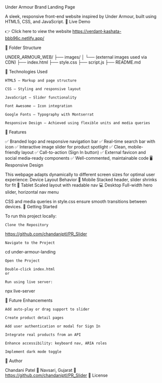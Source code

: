 Under Armour Brand Landing Page

A sleek, responsive front-end website inspired by Under Armour, built using HTML5, CSS, and JavaScript.
📸 Live Demo

👉 Click here to view the website https://verdant-kashata-bbb96c.netlify.app/

📁 Folder Structure

UNDER_ARMOUR_WEB/
├── images/
│   └── (external images used via CDN)
├── index.html
├── style.css
├── script.js
├── README.md

🔧 Technologies Used

    HTML5 – Markup and page structure

    CSS – Styling and responsive layout

    JavaScript – Slider functionality

    Font Awesome – Icon integration

    Google Fonts – Typography with Montserrat

    Responsive Design – Achieved using flexible units and media queries

🎯 Features

✅ Branded logo and responsive navigation bar
✅ Real-time search bar with icon
✅ Interactive image slider for product spotlight
✅ Clean, mobile-friendly layout
✅ Call-to-action (Sign In button)
✅ External favicon and social media-ready components
✅ Well-commented, maintainable code
🖥️ Responsive Design

This webpage adapts dynamically to different screen sizes for optimal user experience:
Device	Layout Behavior
📱 Mobile	Stacked header, slider shrinks for fit
📲 Tablet	Scaled layout with readable nav
💻 Desktop	Full-width hero slider, horizontal nav menu

CSS and media queries in style.css ensure smooth transitions between devices.
🚀 Getting Started

To run this project locally:

    Clone the Repository

https://github.com/chandaniptl/PR_Slider

    Navigate to the Project

cd under-armour-landing

    Open the Project

    Double-click index.html
    or

    Run using live server:

npx live-server

🔮 Future Enhancements

    Add auto-play or drag support to slider

    Create product detail pages

    Add user authentication or modal for Sign In

    Integrate real products from an API

    Enhance accessibility: keyboard nav, ARIA roles

    Implement dark mode toggle

👤 Author

Chandani Patel
📍 Navsari, Gujarat
🔗 https://github.com/chandaniptl/PR_Slider
📄 License

